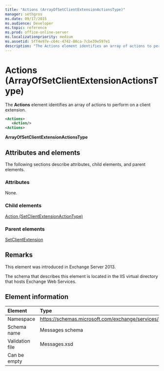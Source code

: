 ```yaml
---
title: "Actions (ArrayOfSetClientExtensionActionsType)"
manager: sethgros
ms.date: 09/17/2015
ms.audience: Developer
ms.topic: reference
ms.prod: office-online-server
ms.localizationpriority: medium
ms.assetid: 5ff4e97e-c64c-4742-88ca-7cbe39e597e1
description: "The Actions element identifies an array of actions to perform on a client extension."
---
```


# Actions (ArrayOfSetClientExtensionActionsType)

The **Actions** element identifies an array of actions to perform on a client extension. 
  
```XML
<Actions>
   <Action/>
<Actions>
```

 **ArrayOfSetClientExtensionActionsType**
## Attributes and elements

The following sections describe attributes, child elements, and parent elements.
  
### Attributes

None.
  
### Child elements

[Action (SetClientExtensionActionType)](action-setclientextensionactiontype.md)
  
### Parent elements

[SetClientExtension](setclientextension.md)
  
## Remarks

This element was introduced in Exchange Server 2013.
  
The schema that describes this element is located in the IIS virtual directory that hosts Exchange Web Services.
  
## Element information

|Element|Type|
|:-----|:-----|
|Namespace  <br/> |https://schemas.microsoft.com/exchange/services/2006/messages  <br/> |
|Schema name  <br/> |Messages schema  <br/> |
|Validation file  <br/> |Messages.xsd  <br/> |
|Can be empty  <br/> ||
   

